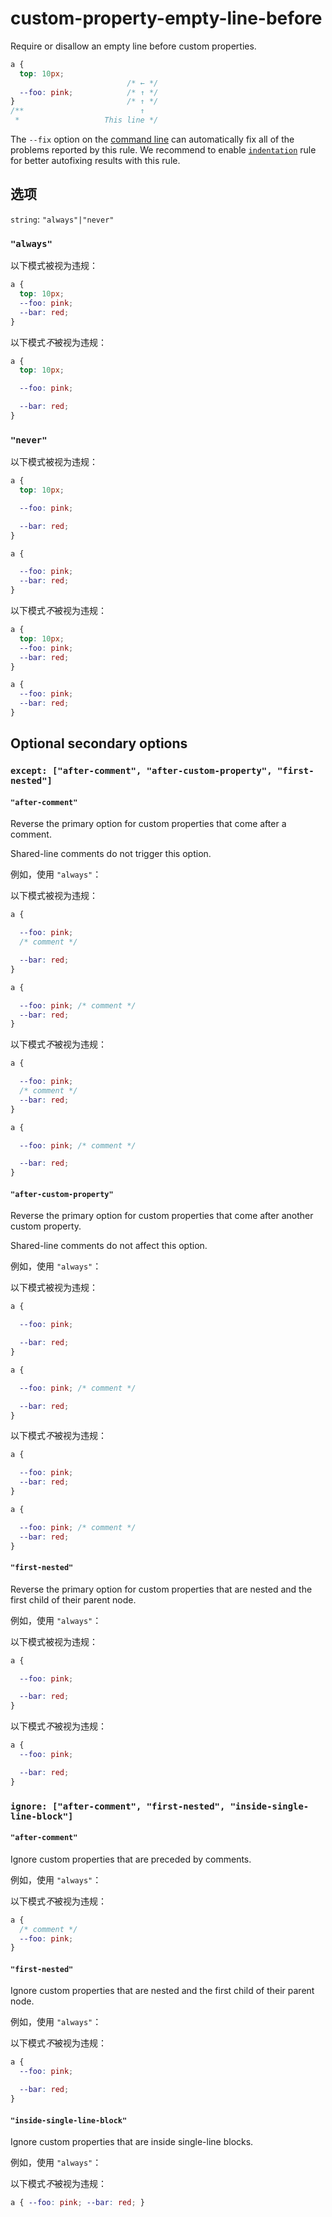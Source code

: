 # custom-property-empty-line-before

Require or disallow an empty line before custom properties.

```css
a {
  top: 10px;
                          /* ← */
  --foo: pink;            /* ↑ */
}                         /* ↑ */
/**                          ↑
 *                   This line */
```

The `--fix` option on the [command line](../../../docs/user-guide/cli.md#autofixing-errors) can automatically fix all of the problems reported by this rule. We recommend to enable [`indentation`](../indentation/README.md) rule for better autofixing results with this rule.

## 选项

`string`: `"always"|"never"`

### `"always"`

以下模式被视为违规：

```css
a {
  top: 10px;
  --foo: pink;
  --bar: red;
}
```

以下模式*不*被视为违规：

```css
a {
  top: 10px;

  --foo: pink;

  --bar: red;
}
```

### `"never"`

以下模式被视为违规：

```css
a {
  top: 10px;

  --foo: pink;

  --bar: red;
}
```

```css
a {

  --foo: pink;
  --bar: red;
}
```

以下模式*不*被视为违规：

```css
a {
  top: 10px;
  --foo: pink;
  --bar: red;
}
```

```css
a {
  --foo: pink;
  --bar: red;
}
```

## Optional secondary options

### `except: ["after-comment", "after-custom-property", "first-nested"]`

#### `"after-comment"`

Reverse the primary option for custom properties that come after a comment.

Shared-line comments do not trigger this option.

例如，使用 `"always"`：

以下模式被视为违规：

```css
a {

  --foo: pink;
  /* comment */

  --bar: red;
}
```

```css
a {

  --foo: pink; /* comment */
  --bar: red;
}
```

以下模式*不*被视为违规：

```css
a {

  --foo: pink;
  /* comment */
  --bar: red;
}
```

```css
a {

  --foo: pink; /* comment */

  --bar: red;
}
```

#### `"after-custom-property"`

Reverse the primary option for custom properties that come after another custom property.

Shared-line comments do not affect this option.

例如，使用 `"always"`：

以下模式被视为违规：

```css
a {

  --foo: pink;

  --bar: red;
}
```

```css
a {

  --foo: pink; /* comment */

  --bar: red;
}
```

以下模式*不*被视为违规：

```css
a {

  --foo: pink;
  --bar: red;
}
```

```css
a {

  --foo: pink; /* comment */
  --bar: red;
}
```

#### `"first-nested"`

Reverse the primary option for custom properties that are nested and the first child of their parent node.

例如，使用 `"always"`：

以下模式被视为违规：

```css
a {

  --foo: pink;

  --bar: red;
}
```

以下模式*不*被视为违规：

```css
a {
  --foo: pink;

  --bar: red;
}
```

### `ignore: ["after-comment", "first-nested", "inside-single-line-block"]`

#### `"after-comment"`

Ignore custom properties that are preceded by comments.

例如，使用 `"always"`：

以下模式*不*被视为违规：

```css
a {
  /* comment */
  --foo: pink;
}
```

#### `"first-nested"`

Ignore custom properties that are nested and the first child of their parent node.

例如，使用 `"always"`：

以下模式*不*被视为违规：

```css
a {
  --foo: pink;

  --bar: red;
}
```

#### `"inside-single-line-block"`

Ignore custom properties that are inside single-line blocks.

例如，使用 `"always"`：

以下模式*不*被视为违规：

```css
a { --foo: pink; --bar: red; }
```
